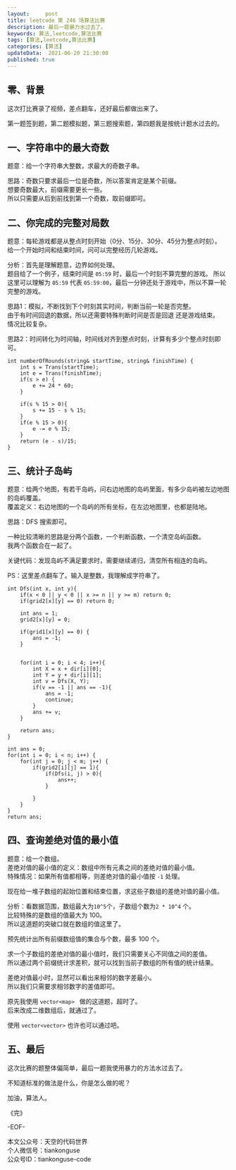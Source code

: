 ```yaml
---   
layout:     post  
title: leetcode 第 246 场算法比赛  
description: 最后一题暴力水过去了。   
keywords: 算法,leetcode,算法比赛  
tags: [算法,leetcode,算法比赛]    
categories: [算法]  
updateData:  2021-06-20 21:30:00  
published: true  
---  
```



## 零、背景  


这次打比赛录了视频，差点翻车，还好最后都做出来了。  


第一题签到题，第二题模拟题，第三题搜索题，第四题我是按统计题水过去的。 


## 一、字符串中的最大奇数  


题意：给一个字符串大整数，求最大的奇数子串。  


思路：奇数只要求最后一位是奇数，所以答案肯定是某个前缀。  
想要奇数最大，前缀需要更长一些。  
所以只需要从后到前找到第一个奇数，取前缀即可。  


## 二、你完成的完整对局数  

题意：每轮游戏都是从整点时刻开始（0分、15分、30分、45分为整点时刻）。  
给一个开始时间和结束时间，问可以完整经历几轮游戏。  


分析：首先是理解题意，边界如何处理。  
题目给了一个例子，结束时间是 `05:59` 时，最后一个时刻不算完整的游戏。
所以这里可以理解为 `05:59` 代表 `05:59:00`，最后一分钟还处于游戏中，所以不算一轮完整的游戏。    


思路1：模拟，不断找到下个时刻其实时间，判断当前一轮是否完整。  
由于有时间回退的数据，所以还需要特殊判断时间是否是回退 还是游戏结束。  
情况比较复杂。  



思路2：时间转化为时间轴，时间线对齐到整点时刻，计算有多少个整点时刻即可。  


```
int numberOfRounds(string& startTime, string& finishTime) {
    int s = Trans(startTime);
    int e = Trans(finishTime);
    if(s > e) {
        e += 24 * 60;
    }
    
    if(s % 15 > 0){
        s += 15 - s % 15;
    }
    if(e % 15 > 0){
        e -= e % 15;
    }
    return (e - s)/15;
}
```


## 三、统计子岛屿  


题意：给两个地图，有若干岛屿，问右边地图的岛屿里面，有多少岛屿被左边地图的岛屿覆盖。  
覆盖定义：右边地图的一个岛屿的所有坐标，在左边地图里，也都是陆地。  


思路：DFS 搜索即可。  


一种比较清晰的思路是分两个函数，一个判断函数，一个清空岛屿函数。  
我两个函数合在一起了。  


关键代码：发现岛屿不满足要求时，需要继续递归，清空所有相连的岛屿。  


PS：这里差点翻车了。输入是整数，我理解成字符串了。


```
int Dfs(int x, int y){
    if(x < 0 || y < 0 || x >= n || y >= m) return 0;
    if(grid2[x][y] == 0) return 0;
    
    int ans = 1;
    grid2[x][y] = 0;
    
    if(grid1[x][y] == 0) {
        ans = -1;
    }
    
    
    for(int i = 0; i < 4; i++){
        int X = x + dir[i][0];
        int Y = y + dir[i][1];
        int v = Dfs(X, Y);
        if(v == -1 || ans == -1){
            ans = -1;
            continue;
        }
        ans += v;
    }
    
    return ans;
}

int ans = 0;
for(int i = 0; i < n; i++) {
    for(int j = 0; j < m; j++) {
        if(grid2[i][j] == 1){
            if(Dfs(i, j) > 0){
                ans++;
            }
            
        }
    }
}
return ans;
```


## 四、查询差绝对值的最小值  


题意：给一个数组。  
差绝对值的最小值的定义：数组中所有元素之间的差绝对值的最小值。  
特殊情况：如果所有值都相等，则差绝对值的最小值按 `-1` 处理。  

现在给一堆子数组的起始位置和结束位置，求这些子数组的差绝对值的最小值。  


分析：看数据范围，数组最大为`10^5`个，子数组个数为`2 * 10^4` 个。  
比较特殊的是数组的值最大为 100。  
所以这道题的突破口就在数组的值这里了。  


预先统计出所有前缀数组值的集合与个数，最多 100 个。  


求一个子数组的差绝对值的最小值时，我们只需要关心不同值之间的差值。  
所以通过两个前缀统计求差积，就可以找到当前子数组的所有值的统计结果。  


差绝对值最小时，显然可以看出来相邻的数字差最小。  
所以我们只需要求相邻数字的差值即可。  


原先我使用 `vector<map> ` 做的这道题，超时了。  
后来改成二维数组后，就通过了。  


使用 `vector<vector>` 也许也可以通过吧。  


## 五、最后  


这次比赛的题整体偏简单，最后一题我使用暴力的方法水过去了。  


不知道标准的做法是什么，你是怎么做的呢？  




加油，算法人。  


《完》  


-EOF-  



本文公众号：天空的代码世界  
个人微信号：tiankonguse  
公众号ID：tiankonguse-code  
  

